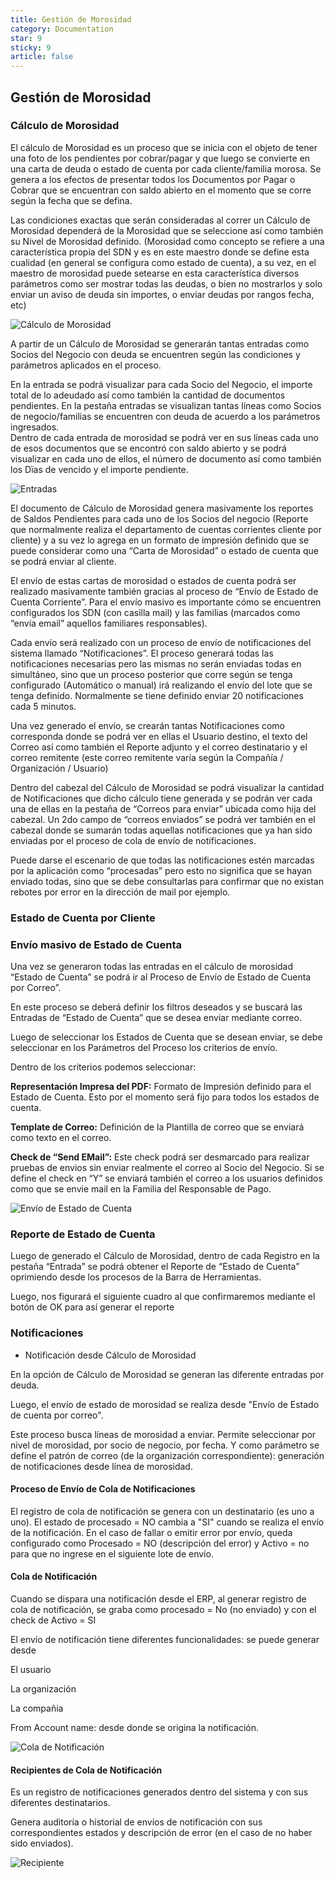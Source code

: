 ```yaml
---
title: Gestión de Morosidad
category: Documentation
star: 9
sticky: 9
article: false
---
```

## **Gestión de Morosidad**

### **Cálculo de Morosidad**

El cálculo de Morosidad es un proceso que se inicia con el objeto de tener una foto de los pendientes por cobrar/pagar y que luego se convierte en una carta de deuda o estado de cuenta por cada cliente/familia morosa. 
Se genera a los efectos de presentar todos los Documentos por Pagar o Cobrar que se encuentran con saldo abierto en el momento que se corre según la fecha que se defina.

Las condiciones exactas que serán consideradas al correr un Cálculo de Morosidad dependerá de la Morosidad que se seleccione así como también su Nivel de Morosidad definido. (Morosidad como concepto se refiere a una característica propia del SDN y es en este maestro donde se define esta cualidad (en general se configura como estado de cuenta), a su vez, en el maestro de morosidad puede setearse en esta característica diversos parámetros como ser mostrar todas las deudas, o bien no mostrarlos y solo enviar un aviso de deuda sin importes, o enviar deudas por rangos fecha, etc)

![Cálculo de Morosidad](/assets/img/docs/balance-management/bam-default18.png)

A partir de un Cálculo de Morosidad se generarán tantas entradas como Socios del Negocio con deuda se encuentren según las condiciones y parámetros aplicados en el proceso.

En la entrada se podrá visualizar para cada Socio del Negocio, el importe total de lo adeudado así como también la cantidad de documentos pendientes. En la pestaña entradas se visualizan tantas líneas como Socios de negocio/familias se encuentren con deuda de acuerdo a los parámetros ingresados.  
Dentro de cada entrada de morosidad se podrá ver en sus líneas cada uno de esos documentos que se encontró con saldo abierto y se podrá visualizar en cada uno de ellos, el número de documento así como también los Dïas de vencido y el importe pendiente.

![Entradas](/assets/img/docs/balance-management/bam-default19.png)

El documento de Cálculo de Morosidad genera masivamente los reportes de Saldos Pendientes para cada uno de los Socios del negocio (Reporte que normalmente realiza el departamento de cuentas corrientes cliente por cliente) y a su vez lo agrega en un formato de impresión definido que se puede considerar como una “Carta de Morosidad” o estado de cuenta que se podrá enviar al cliente.  
  
El envío de estas cartas de morosidad o estados de cuenta podrá ser realizado masivamente también gracias al proceso de “Envío de Estado de Cuenta Corriente”. Para el envío masivo es importante cómo se encuentren configurados los SDN (con casilla mail) y las familias (marcados como “envía email” aquellos familiares responsables).

Cada envío será realizado con un proceso de envío de notificaciones del sistema llamado “Notificaciones”. El proceso generará todas las notificaciones necesarias pero las mismas no serán enviadas todas en simultáneo, sino que un proceso posterior que corre según se tenga configurado (Automático o manual) irá realizando el envío del lote que se tenga definido. Normalmente se tiene definido enviar 20 notificaciones cada 5 minutos.

Una vez generado el envío, se crearán tantas Notificaciones como corresponda donde se podrá ver en ellas el Usuario destino, el texto del Correo así como también el Reporte adjunto y el correo destinatario y el correo remitente (este correo remitente varía según la Compañía / Organización / Usuario) 

Dentro del cabezal del Cálculo de Morosidad se podrá visualizar la cantidad de Notificaciones que dicho cálculo tiene generada y se podrán ver cada una de ellas en la pestaña de “Correos para enviar” ubicada como hija del cabezal. Un 2do campo de “correos enviados” se podrá ver también en el cabezal donde se sumarán todas aquellas notificaciones que ya han sido enviadas por el proceso de cola de envío de notificaciones.

Puede darse el escenario de que todas las notificaciones estén marcadas por la aplicación como “procesadas” pero esto no significa que se hayan enviado todas, sino que se debe consultarlas para confirmar que no existan rebotes por error en la dirección de mail por ejemplo.

### **Estado de Cuenta por Cliente**

### **Envío masivo de Estado de Cuenta**

Una vez se generaron todas las entradas en el cálculo de morosidad “Estado de Cuenta” se podrá ir al Proceso de Envío de Estado de Cuenta por Correo”.

En este proceso se deberá definir los filtros deseados y se buscará las Entradas de “Estado de Cuenta” que se desea enviar mediante correo.

Luego de seleccionar los Estados de Cuenta que se desean enviar, se debe seleccionar en los Parámetros del Proceso los criterios de envío.

Dentro de los criterios podemos seleccionar:

**Representación Impresa del PDF:** Formato de Impresión definido para el Estado de Cuenta. Esto por el momento será fijo para todos los estados de cuenta.

**Template de Correo:** Definición de la Plantilla de correo que se enviará como texto en el correo.

**Check de “Send EMail”:** Este check podrá ser desmarcado para realizar pruebas de envios sin enviar realmente el correo al Socio del Negocio. Si se define el check en “Y” se enviará también el correo a los usuarios definidos como que se envie mail en la Familia del Responsable de Pago.

![Envío de Estado de Cuenta](/assets/img/docs/balance-management/bam-default20.png)

### **Reporte de Estado de Cuenta**

Luego de generado el Cálculo de Morosidad, dentro de cada Registro en la pestaña “Entrada” se podrá obtener el Reporte de “Estado de Cuenta” oprimiendo desde los procesos de la Barra de Herramientas.

Luego, nos figurará el siguiente cuadro al que confirmaremos mediante el botón de OK para así generar el reporte

### Notificaciones

* Notificación desde Cálculo de Morosidad

En la opción de Cálculo de Morosidad se generan las diferente entradas por deuda.

Luego, el envío de estado de morosidad se realiza desde "Envío de Estado de cuenta por correo".

Este proceso busca líneas de morosidad a enviar. Permite seleccionar por nivel de morosidad, por socio de negocio, por fecha. Y como parámetro se define el patrón de correo (de la organización correspondiente): generación de notificaciones desde línea de morosidad.

#### Proceso de Envío de Cola de Notificaciones

El registro de cola de notificación se genera con un destinatario (es uno a uno). El estado de procesado = NO cambia a "SI" cuando se realiza el envío de la notificación. En el caso de fallar o emitir error por envío, queda configurado como Procesado = NO (descripción del error) y Activo = no para que no ingrese en el siguiente lote de envío.

#### Cola de Notificación

Cuando se dispara una notificación desde el ERP, al generar registro de cola de notificación, se graba como procesado = No (no enviado) y con el check de Activo = SI

El envío de notificación tiene diferentes funcionalidades: se puede generar desde

El usuario

La organización

La compañia

From Account name: desde donde se origina la notificación.

![Cola de Notificación](/assets/img/docs/balance-management/bam-default21.png)

#### Recipientes de Cola de Notificación

Es un registro de notificaciones generados dentro del sistema y con sus diferentes destinatarios. 

Genera auditoría o historial de envíos de notificación con sus correspondientes estados y descripción de error (en el caso de no haber sido enviados).

![Recipiente](/assets/img/docs/balance-management/bam-default22.png)